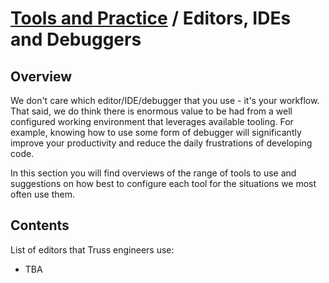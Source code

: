 # [Tools and Practice](../README.md) / Editors, IDEs and Debuggers

## Overview

We don't care which editor/IDE/debugger that you use - it's your workflow. That said, we do think there is enormous value to be had from a well configured working environment that leverages available tooling. For example, knowing how to use some form of debugger will significantly improve your productivity and reduce the daily frustrations of developing code.

In this section you will find overviews of the range of tools to use and suggestions on how best to configure each tool for the situations we most often use them.

## Contents

List of editors that Truss engineers use:
- TBA
